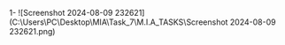 1- ![Screenshot 2024-08-09 232621](C:\Users\PC\Desktop\MIA\Task_7\M.I.A_TASKS\Screenshot 2024-08-09 232621.png)